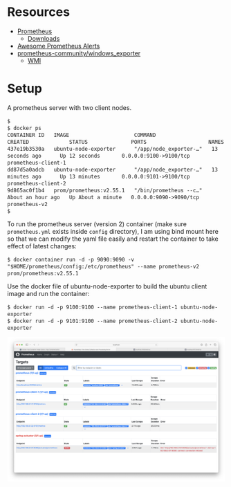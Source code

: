# Resources

- [Prometheus](https://prometheus.io/)
  - [Downloads](https://prometheus.io/download/)
- [Awesome Prometheus Alerts](https://samber.github.io/awesome-prometheus-alerts/rules.html)
- [prometheus-community/windows_exporter](https://github.com/prometheus-community/windows_exporter)
  - [WMI](https://learn.microsoft.com/en-us/windows/win32/wmisdk/wmi-start-page)

# Setup

A prometheus server with two client nodes.

```
$
$ docker ps
CONTAINER ID   IMAGE                     COMMAND                  CREATED             STATUS              PORTS                    NAMES
437e19b3530a   ubuntu-node-exporter      "/app/node_exporter-…"   13 seconds ago      Up 12 seconds       0.0.0.0:9100->9100/tcp   prometheus-client-1
dd87d5a0adcb   ubuntu-node-exporter      "/app/node_exporter-…"   13 minutes ago      Up 13 minutes       0.0.0.0:9101->9100/tcp   prometheus-client-2
9d865ac0f1b4   prom/prometheus:v2.55.1   "/bin/prometheus --c…"   About an hour ago   Up About a minute   0.0.0.0:9090->9090/tcp   prometheus-v2
$
```

To run the prometheus server (version 2) container (make sure `prometheus.yml` exists inside `config` directory), I am using bind mount here so that we can modify the yaml file easily and restart the container to take effect of latest changes:

```
$ docker container run -d -p 9090:9090 -v "$HOME/prometheus/config:/etc/prometheus" --name prometheus-v2 prom/prometheus:v2.55.1
```

Use the docker file of ubuntu-node-exporter to build the ubuntu client image and run the container:

```
$ docker run -d -p 9100:9100 --name prometheus-client-1 ubuntu-node-exporter
$ docker run -d -p 9101:9100 --name prometheus-client-2 ubuntu-node-exporter
```

![img](image.png)